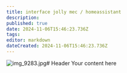 ```yaml
---
title: interface jolly mec / homeassistant
description: 
published: true
date: 2024-11-06T15:46:23.736Z
tags: 
editor: markdown
dateCreated: 2024-11-06T15:46:23.736Z
---
```


![img_9283.jpg](/image/img_9283.jpg)# Header
Your content here